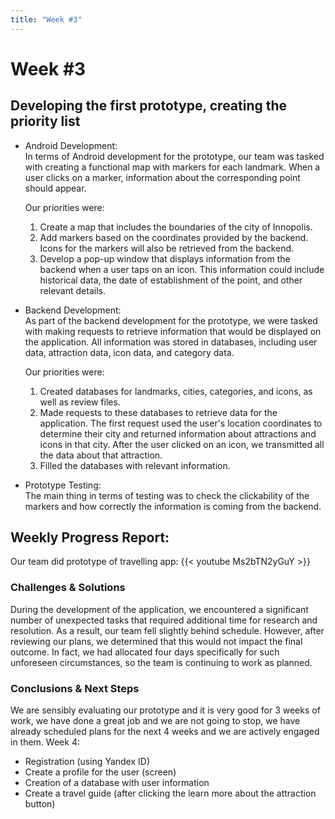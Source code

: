 ```yaml
---
title: "Week #3"
---
```


# **Week #3**

## Developing the first prototype, creating the priority list

- Android Development:\
    In terms of Android development for the prototype, our team was tasked with creating a functional map with markers for each landmark. When a user clicks on a marker, information about the corresponding point should appear.

    Our priorities were:

    1. Create a map that includes the boundaries of the city of Innopolis.
    2. Add markers based on the coordinates provided by the backend. Icons for the markers will also be retrieved from the backend.
    3. Develop a pop-up window that displays information from the backend when a user taps on an icon. This information could include historical data, the date of establishment of the point, and other relevant details.

- Backend Development:\
    As part of the backend development for the prototype, we were tasked with making requests to retrieve information that would be displayed on the application. All information was stored in databases, including user data, attraction data, icon data, and category data.

     Our priorities were:

    1. Сreated databases for landmarks, cities, categories, and icons, as well as review files.
    2. Made requests to these databases to retrieve data for the application. The first request used the user's location coordinates to determine their city and returned information about attractions and icons in that city. After the user clicked on an icon, we transmitted all the data about that attraction.
    3. Filled the databases with relevant information.

- Prototype Testing:\
    The main thing in terms of testing was to check the clickability of the markers and how correctly the information is coming from the backend.

## Weekly Progress Report:

Our team did prototype of travelling app:
{{< youtube Ms2bTN2yGuY >}}

### Challenges & Solutions
During the development of the application, we encountered a significant number of unexpected tasks that required additional time for research and resolution. As a result, our team fell slightly behind schedule. However, after reviewing our plans, we determined that this would not impact the final outcome. In fact, we had allocated four days specifically for such unforeseen circumstances, so the team is continuing to work as planned.

### Conclusions & Next Steps
We are sensibly evaluating our prototype and it is very good for 3 weeks of work, we have done a great job and we are not going to stop, we have already scheduled plans for the next 4 weeks and we are actively engaged in them.
Week 4:
    
- Registration (using Yandex ID)
- Create a profile for the user (screen)
- Creation of a database with user information
- Create a travel guide (after clicking the learn more about the attraction button)